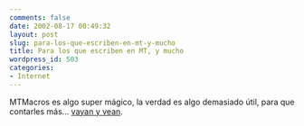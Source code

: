 ```yaml
---
comments: false
date: 2002-08-17 00:49:32
layout: post
slug: para-los-que-escriben-en-mt-y-mucho
title: Para los que escriben en MT, y mucho
wordpress_id: 503
categories:
- Internet
---
```


MTMacros es algo super mágico, la verdad es algo demasiado útil, para que contarles más… [vayan y vean](http://www.bradchoate.com/past/mtmacros.php).




 
